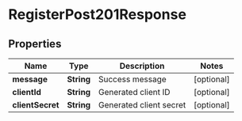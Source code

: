 

# RegisterPost201Response


## Properties

| Name | Type | Description | Notes |
|------------ | ------------- | ------------- | -------------|
|**message** | **String** | Success message |  [optional] |
|**clientId** | **String** | Generated client ID |  [optional] |
|**clientSecret** | **String** | Generated client secret |  [optional] |




